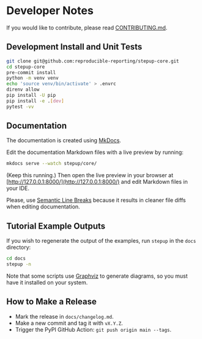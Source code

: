 # Developer Notes

If you would like to contribute, please read [CONTRIBUTING.md](https://github.com/reproducible-reporting/.github/blob/main/CONTRIBUTING.md).


## Development Install and Unit Tests

```bash
git clone git@github.com:reproducible-reporting/stepup-core.git
cd stepup-core
pre-commit install
python -m venv venv
echo 'source venv/bin/activate' > .envrc
direnv allow
pip install -U pip
pip install -e .[dev]
pytest -vv
```


## Documentation

The documentation is created using [MkDocs](https://www.mkdocs.org/).

Edit the documentation Markdown files with a live preview by running:

```bash
mkdocs serve --watch stepup/core/
```

(Keep this running.)
Then open the live preview in your browser at [http://127.0.0.1:8000/](http://127.0.0.1:8000/)
and edit Markdown files in your IDE.

Please, use [Semantic Line Breaks](https://sembr.org/)
because it results in cleaner file diffs when editing documentation.


## Tutorial Example Outputs

If you wish to regenerate the output of the examples, run `stepup` in the `docs` directory:

```bash
cd docs
stepup -n
```

Note that some scripts use [Graphviz](https://graphviz.org/) to generate diagrams,
so you must have it installed on your system.


## How to Make a Release

- Mark the release in `docs/changelog.md`.
- Make a new commit and tag it with `vX.Y.Z`.
- Trigger the PyPI GitHub Action: `git push origin main --tags`.
